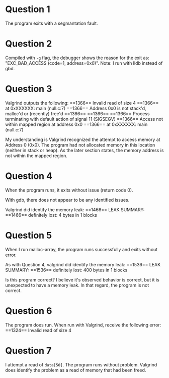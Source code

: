 # Question 1

The program exits with a segmantation fault.

# Question 2

Compiled with `-g` flag, the debugger shows
the reason for the exit as:
"EXC_BAD_ACCESS (code=1, address=0x0)".
Note: I run with lldb instead of gbd.

# Question 3

Valgrind outputs the following:
==1366== Invalid read of size 4
==1366==    at 0xXXXXXX: main (null.c:7)
==1366==  Address 0x0 is not stack'd, malloc'd or (recently) free'd
==1366==
==1366==
==1366== Process terminating with default action of signal 11 (SIGSEGV)
==1366==  Access not within mapped region at address 0x0
==1366==    at 0xXXXXXX: main (null.c:7)

My understanding is Valgrind recognized the attempt to access memory at Address 0 (0x0).
The program had not allocated memory in this location (neither in stack or heap).
As the later section states, the memory address is not within the mapped region.

# Question 4

When the program runs, it exits without issue (return code 0).

With gdb, there does not appear to be any identified issues.

Valgrind did identify the memory leak:
==1466== LEAK SUMMARY:
==1466==    definitely lost: 4 bytes in 1 blocks

# Question 5

When I run malloc-array, the program runs successfully and exits without error.

As with Question 4, valgrind did identify the memory leak:
==1536== LEAK SUMMARY:
==1536==    definitely lost: 400 bytes in 1 blocks

Is this program correct? I believe it's observed behavior is correct,
but it is unexpected to have a memory leak.
In that regard, the program is not correct.

# Question 6

The program does run. When run with Valgrind, receive the following error:
==1324== Invalid read of size 4

# Question 7

I attempt a read of `data[50]`. The program runs without problem. Valgrind
does identify the problem as a read of memory that had been freed.
